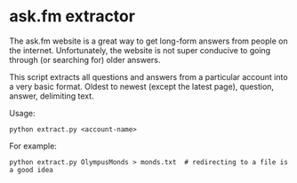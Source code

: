 # ask.fm extractor

The ask.fm website is a great way to get long-form answers from people on the internet.
Unfortunately, the website is not super conducive to going through (or searching for) older answers.

This script extracts all questions and answers from a particular account into a very basic format. Oldest to newest (except the latest page), question, answer, delimiting text.

Usage:
```
python extract.py <account-name> 
```

For example:
```
python extract.py OlympusMonds > monds.txt  # redirecting to a file is a good idea
```
